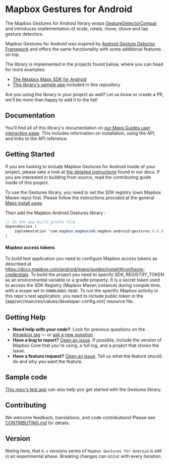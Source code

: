 # Mapbox Gestures for Android

The Mapbox Gestures for Android library wraps [GestureDetectorCompat](https://developer.android.com/reference/android/support/v4/view/GestureDetectorCompat.html) and introduces implementation of scale, rotate, move, shove and tap gesture detectors.

Mapbox Gestures for Android was inspired by [Android Gesture Detector Framework](https://github.com/Almeros/android-gesture-detectors) and offers the same functionality with some additional features on top.

The library is implemented in the projects found below, where you can head for more examples:

- [The Mapbox Maps SDK for Android](https://github.com/mapbox/mapbox-maps-android)
- [This library's sample app](https://github.com/mapbox/mapbox-gestures-android/tree/master/app/src/main/java/com/mapbox/android/gestures/testapp) included in this repository

Are you using the library in your project as well? Let us know or create a PR, we'll be more than happy to add it to the list!


## Documentation

You'll find all of this library's documentation on [our Maps Guides user interaction page](https://docs.mapbox.com/android/maps/guides/user-interaction/). This includes information on installation, using the API, and links to the API reference.


## Getting Started

If you are looking to include Mapbox Gestures for Android inside of your project, please take a look at [the detailed instructions](https://docs.mapbox.com/android/maps/guides/user-interaction/) found in our docs. If you are interested in building from source, read the contributing guide inside of this project.

To use the Gestures library, you need to set the SDK registry (own Mapbox Maven repo) first. 
Please follow the instructions provided at the general [Maps install page](https://docs.mapbox.com/android/maps/guides/install/#add-the-dependency). 

Then add the Mapbox Android Gestures library : 

```java
// In the app build.gradle file
dependencies {
    implementation 'com.mapbox.mapboxsdk:mapbox-android-gestures:0.8.0'
}
```

#### Mapbox access tokens

To build test application you need to configure Mapbox access tokens as described at https://docs.mapbox.com/android/maps/guides/install/#configure-credentials.
To build the project you need to specify SDK_REGISTRY_TOKEN as an environmental variable or a gradle property. It is a secret token used to access the SDK Registry (Mapbox Maven instance) during compile time, with a scope set to `DOWNLOADS:READ`.
To run the specific Mapbox activity in this repo's test application, you need to include public token in the [app/src/main/res/values/developer-config.xml] resource file.

## Getting Help

- **Need help with your code?**: Look for previous questions on the [#mapbox tag](https://stackoverflow.com/questions/tagged/mapbox+android) — or [ask a new question](https://stackoverflow.com/questions/tagged/mapbox+android).
- **Have a bug to report?** [Open an issue](https://github.com/mapbox/mapbox-gestures-android/issues). If possible, include the version of Mapbox Core that you're using, a full log, and a project that shows the issue.
- **Have a feature request?** [Open an issue](https://github.com/mapbox/mapbox-gestures-android/issues/new). Tell us what the feature should do and why you want the feature.

## Sample code

[This repo's test app](https://github.com/mapbox/mapbox-gestures-android/tree/master/app/src/main/java/com/mapbox/android/gestures/testapp) can also help you get started with the Gestures library.

## Contributing

We welcome feedback, translations, and code contributions! Please see [CONTRIBUTING.md](CONTRIBUTING.md) for details.

## Version

Noting here, that `0.x` versions series of `Mapbox Gestures for Android` is still in an experimental phase. Breaking changes can occur with every iteration.



